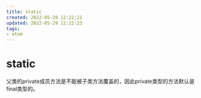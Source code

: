 ```yaml
---
title: static
created: 2022-05-29 12:22:21
updated: 2022-05-29 12:22:23
tags: 
- atom
---
```

# static

父类的private成员方法是不能被子类方法覆盖的，因此private类型的方法默认是final类型的。